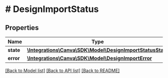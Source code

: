 # # DesignImportStatus

## Properties

Name | Type | Description | Notes
------------ | ------------- | ------------- | -------------
**state** | [**\Integrations\Canva\SDK\Model\DesignImportStatusState**](DesignImportStatusState.md) |  |
**error** | [**\Integrations\Canva\SDK\Model\DesignImportError**](DesignImportError.md) |  | [optional]

[[Back to Model list]](../../README.md#models) [[Back to API list]](../../README.md#endpoints) [[Back to README]](../../README.md)
